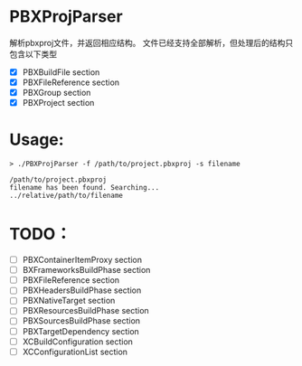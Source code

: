 # PBXProjParser

解析pbxproj文件，并返回相应结构。
文件已经支持全部解析，但处理后的结构只包含以下类型

- [x] PBXBuildFile section
- [x] PBXFileReference section
- [x] PBXGroup section
- [x] PBXProject section

# Usage:

`> ./PBXProjParser -f /path/to/project.pbxproj -s filename`

```shell
/path/to/project.pbxproj
filename has been found. Searching...
../relative/path/to/filename
```

# TODO：
- [ ] PBXContainerItemProxy section
- [ ] BXFrameworksBuildPhase section
- [ ] PBXFileReference section
- [ ] PBXHeadersBuildPhase section
- [ ] PBXNativeTarget section
- [ ] PBXResourcesBuildPhase section
- [ ] PBXSourcesBuildPhase section
- [ ] PBXTargetDependency section
- [ ] XCBuildConfiguration section
- [ ] XCConfigurationList section